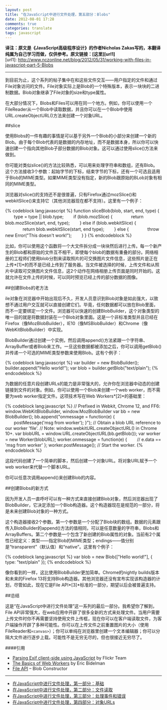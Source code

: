 ```yaml
---
layout: post
title: "在JavaScript中进行文件处理，第五部分：Blobs"
date: 2012-08-01 17:28
comments: true
categories: translate
tags: javascript
---
```

  
  
**译注：原文是《JavaScript高级程序设计》的作者Nicholas Zakas写的，本翻译纯属为自己学习而做，仅供参考。原文链接：[这里][url1]**  
[url1]: http://www.nczonline.net/blog/2012/05/31/working-with-files-in-javascript-part-5-Blobs  

***
  
到目前为止，这个系列的帖子集中在和这些文件交互——用户指定的文件和通过File对象访问的文件。File对象实际上是Blob的一个特殊版本，表示一块块的二进制数据。Blob对象继承了File对象的size和type属性。  
  
<!--more-->  
在大部分情况下，Blobs和Files可以用在同一个地方。例如，你可以使用一个FileReader从一个Blob中读取数据，并且你可以在一个Blob中使用URL.createObjectURL()方法来创建一个对象URL。  
  
##slice  

使用Blobs的一件有趣的事情是可以基于另外一个Blob的小部分来创建一个新的Blob。由于每个Blob代表的是数据的内存地址，而不是数据本身，所以你可以快速创建一个指向其他Blob子部分数据的Blob对象。这可以通过使用slice()方法来做到。  
  
你可能对类似slice()的方法比较熟悉，可以用来处理字符串和数组，还有Blob。这个方法接收3个参数：起始字节的下标，结束字节的下标，还有一个可选且适用于Blob的MIME类型。如果MIME类型没有指定，新的Blob跟原始的BLob对象有相同的MIME类型。  
  
浏览器对slice()的支持还不是很普遍，只有Firefox通过mozSlice()和webkitSlice()来支持它（其他浏览器现在都不支持）。这里有一个例子：    

{% codeblock lang:javascript %}
function sliceBlob(blob, start, end, type) { 
　　type = type || blob.type; 
　　if (blob.mozSlice) { 
　　　　return blob.mozSlice(start, end, type); 
　　} else if (blob.webkitSlice) { 
　　　　return blob.webkitSlice(start, end type); 
　　} else { 
　　　　throw new Error("This doesn't work!"); 
　　} 
}
{% endcodeblock %}  
  
比如，你可以使用这个函数将一个大文件拆分成一块块然后进行上传。每一个新产生的Blob都和原始的文件互不相干，即使每个blob的数据有重叠的部分。网络相册的工程师们使用blob分割来读取照片的可交换图片文件信息，这些照片是正在上传*[1]*的而不是已经上传到了服务器。当文件被选择的时候，上传文件和从照片中读取可交换图片文件信息，这2个动作在网络相册上传页面是同时开始的。这就允许在文件上传的时候，可以同时预览已经上传的部分数据的图像。  
  
##创建Blobs的老方法  
  
ile对象在浏览器中开始出现后不久，开发人员意识到Blob对象是如此强大，以致想不通过用户交互就可以直接创建它们。毕竟，任何数据都可以放在Blob里面，而不一定要绑定一个文件。浏览器可以快速的创建BlobBuilder，这个对象类型的唯一目的就是将数据封装在一个Blob对象里面。这是一个非标准类型并且已经在Firefox（像MozBlobBuilder），IE10（像MSBlobBuilder）和Chrome（像WebKitBlobBuilder）中实现。  
  
BlobBuilder通过创建一个实例，然后调用append()方法紧跟一个字符串、ArrayBuffer或者Blob来工作。一旦这些数据都被添加之后，你可以调用getBlob()并传递一个可选的MIME类型参数来使用Blob。这有个例子：  

{% codeblock lang:javascript %}
var builder = new BlobBuilder(); 
builder.append("Hello world!");
var blob = builder.getBlob("text/plain"); 
{% endcodeblock %}  
  
为数据的任意片段创建URLs的能力是非常强大的，允许你在浏览器中动态的创建链接到文件的对象。例如，你可以使用一个Blob来创建一个web worker，而不需要为web worker指定文件。这项技术写在Web Workers*[2]*的基础里：  
  
{% codeblock lang:javascript %}
// Prefixed in Webkit, Chrome 12, and FF6: window.WebKitBlobBuilder, window.MozBlobBuilder 
var bb = new BlobBuilder(); 
bb.append("onmessage = function(e) { 
　　postMessage('msg from worker'); 
}"); 
// Obtain a blob URL reference to our worker 'file'. 
// Note: window.webkitURL.createObjectURL() in Chrome 10+. 
var blobURL = window.URL.createObjectURL(bb.getBlob()); 
var worker = new Worker(blobURL); 
worker.onmessage = function(e) { 
　　// e.data == 'msg from worker' 
}; 
worker.postMessage(); 
// Start the worker.
{% endcodeblock %}
  
这段代码创建了一个简单的脚本，然后创建一个对象URL。将对象URL赋予一个web worker来代替一个脚本URL。  
  
你可以任意次调用append()来创建Blob的内容。  

##创建Blobs的新方式  

因为开发人员一直呼吁可以有一种方式来直接创建Blob对象，然后浏览器出现了BlobBuilder，它决定添加一个Blob构造器。这个构造器现在是规范的一部分，将是未来创建Blob对象的一种方式。  
  
这个构造器接收2个参数。第一个参数是一个分配了Blob块的数组。数据的元素跟传入BlobBuilder的append()方法的值相同，可以是任意数量的字符串，Blobs和ArrayBuffers。第二个参数是一个包含了新创建的Blob属性的对象。当前有2个属性已经定义：类型——指定Blob的MIME类型；endings——值分别是“transparent”（默认值）和“native”。这里有个例子：  

{% codeblock lang:javascript %}
var blob = new Blob(["Hello world!"], { type: "text/plain" }); 
{% endcodeblock %}  
    
像你看到的一样，这比使用BlobBuilder更加简单。Chrome的nightly builds版本和未来的Firefox 13将支持Blob构造器。其他浏览器还没有宣布实现该构造器的计划，尽管如此，现在它是File API*[3]*标准的一部分，期望以后会被普遍支持。  
  
##总结  
  
这是“在JavaScript中进行文件处理”这一系列的最后一部分。我希望你了解到，File API非常强大，在web应用中开辟了很多全新的方式来处理文件。当用户需要上传文件时你不再需要坚持使用文件上传框，现在你可以在客户端读取文件，为客户端操作开辟了多种可能性。你可以在上传文件之前重置图片的大小（使用FileReader和`<canvas>`）；你可以单纯在浏览器里创建一个文本编辑器；你可以分隔大文件进行逐步上载。可能性不是无穷无尽的，但也很接近无穷尽了。  
  
####引用  

* [Parsing Exif client-side using JavaScript](http://www.google.com/gwt/x?wsc=tb&source=wax&u=http%3A%2F%2Fcode.flickr.com/blog/2012/06/01/parsing-exif-client-side-using-javascript-2/&ei=DcsYUMuwAcSmkAXmvoHoAg) by Flickr Team
* [The Basics of Web Workers](http://www.google.com/gwt/x?wsc=tb&source=wax&u=http%3A%2F%2Fwww.html5rocks.com/en/tutorials/workers/basics/&ei=DcsYUMuwAcSmkAXmvoHoAg) by Eric Bidelman
* [File API](http://www.google.com/gwt/x?wsc=tb&source=wax&u=http%3A%2F%2Fdev.w3.org/2006/webapi/FileAPI/&ei=DcsYUMuwAcSmkAXmvoHoAg&whp=3AconstructorBlob) – Blob Constructor

---

- [在JavaScript中进行文件处理，第一部分：基础](http://zhaozhiming.github.io/blog/2012/07/08/working-with-files-in-javascript-part-1/)
- [在JavaScript中进行文件处理，第二部分：文件读取](http://zhaozhiming.github.io/blog/2012/07/16/working-with-files-in-javascript-part-2/)
- [在JavaScript中进行文件处理，第三部分：处理事件和错误](http://zhaozhiming.github.io/blog/2012/07/23/working-with-files-in-javascript-part-3/)
- [在JavaScript中进行文件处理，第四部分：对象URLs](http://zhaozhiming.github.io/blog/2012/07/30/working-with-files-in-javascript-part-4/)


